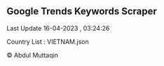 

## Google Trends Keywords Scraper 
 
Last Update 16-04-2023 , 03:24:26

Country List :
VIETNAM.json



© Abdul Muttaqin 
